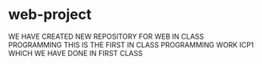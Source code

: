# web-project
WE HAVE CREATED NEW REPOSITORY FOR WEB IN CLASS PROGRAMMING 
THIS IS THE FIRST IN CLASS PROGRAMMING WORK ICP1 WHICH WE HAVE DONE IN FIRST CLASS
